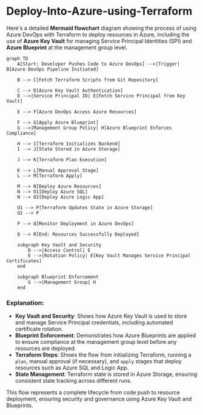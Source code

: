 # Deploy-Into-Azure-using-Terraform


Here's a detailed **Mermaid flowchart** diagram showing the process of using Azure DevOps with Terraform to deploy resources in Azure, including the use of **Azure Key Vault** for managing Service Principal Identities (SPI) and **Azure Blueprint** at the management group level.

```mermaid
graph TD
    A[Start: Developer Pushes Code to Azure DevOps] -->|Trigger| B[Azure DevOps Pipeline Initiated]
    
    B --> C[Fetch Terraform Scripts from Git Repository]
    
    C --> D[Azure Key Vault Authentication]
    D -->|Service Principal ID| E[Fetch Service Principal from Key Vault]
    
    E --> F[Azure DevOps Access Azure Resources]
    
    F --> G[Apply Azure Blueprint]
    G -->|Management Group Policy| H[Azure Blueprint Enforces Compliance]
    
    H --> I[Terraform Initializes Backend]
    I --> J[State Stored in Azure Storage]
    
    J --> K[Terraform Plan Execution]
    
    K --> L[Manual Approval Stage]
    L --> M[Terraform Apply]
    
    M --> N[Deploy Azure Resources]
    N --> O1[Deploy Azure SQL]
    N --> O2[Deploy Azure Logic App]
    
    O1 --> P[Terraform Updates State in Azure Storage]
    O2 --> P
    
    P --> Q[Monitor Deployment in Azure DevOps]
    
    Q --> R[End: Resources Successfully Deployed]
    
    subgraph Key Vault and Security
        D -->|Access Control| E
        E -->|Rotation Policy| E[Key Vault Manages Service Principal Certificates]
    end
    
    subgraph Blueprint Enforcement
        G -->|Management Group| H
    end
```

### Explanation:
- **Key Vault and Security**: Shows how Azure Key Vault is used to store and manage Service Principal credentials, including automated certificate rotation.
- **Blueprint Enforcement**: Demonstrates how Azure Blueprints are applied to ensure compliance at the management group level before any resources are deployed.
- **Terraform Steps**: Shows the flow from initializing Terraform, running a `plan`, manual approval (if necessary), and `apply` stages that deploy resources such as Azure SQL and Logic App.
- **State Management**: Terraform state is stored in Azure Storage, ensuring consistent state tracking across different runs.

This flow represents a complete lifecycle from code push to resource deployment, ensuring security and governance using Azure Key Vault and Blueprints.

